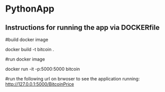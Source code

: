 # PythonApp

## Instructions for running the app via DOCKERfile
#build docker image

docker build -t bitcoin .

#run docker image

docker run -it -p:5000:5000 bitcoin

#run the following url on brwoser to see the application running: http://127.0.0.1:5000/BitcoinPrice


